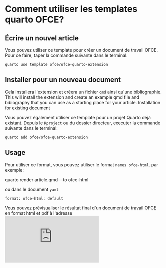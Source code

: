 # Comment utiliser les templates quarto OFCE?
 

## Écrire un nouvel article
Vous pouvez utiliser ce template pour créer un document de travail OFCE. Pour ce faire, taper la commande suivante dans le terminal: 


`quarto use template ofce/ofce-quarto-extension`

## Installer pour un nouveau document 

Cela installera l'extension et créera un fichier `qmd` ainsi qu'une bibliographie. 
This will install the extension and create an example qmd file and bibiography that you can use as a starting place for your article.
Installation for existing document

Vous pouvez également utiliser ce template pour un projet Quarto déjà existant. Depuis le `Rproject` ou du dossier directeur, executer la commande suivante dans le terminal:



`quarto add ofce/ofce-quarto-extension`

## Usage

Pour utiliser ce format, vous pouvez utiliser le format `names ofce-html`. par exemple:

quarto render article.qmd --to ofce-html

ou dans le document `yaml`

`format:
  ofce-html: default
  `

 Vous pouvez prévisualiser le résultat final d'un document de travail OFCE en format html et pdf à l'adresse ![suivante](https://github.com/OFCE/CharteGraphique/blob/main/Templates/WorkingPaper/Working%20Paper.pdf)
